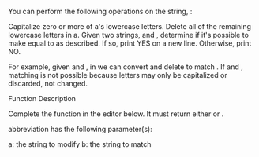 You can perform the following operations on the string, :

Capitalize zero or more of a's lowercase letters.
Delete all of the remaining lowercase letters in a.
Given two strings,  and , determine if it's possible to make  equal to  as described. If so, print YES on a new line. Otherwise, print NO.

For example, given  and , in  we can convert  and delete  to match . If  and , matching is not possible because letters may only be capitalized or discarded, not changed.

Function Description

Complete the function  in the editor below. It must return either  or .

abbreviation has the following parameter(s):

a: the string to modify
b: the string to match